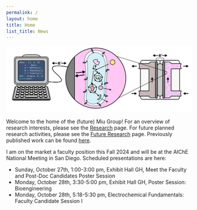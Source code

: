 ```yaml
---
permalink: /
layout: home
title: Home
list_title: News
---
```


<!-- Google tag (gtag.js) -->
<script async src="https://www.googletagmanager.com/gtag/js?id=G-0NCRGW35RR"></script>
<script>
  window.dataLayer = window.dataLayer || [];
  function gtag(){dataLayer.push(arguments);}
  gtag('js', new Date());

  gtag('config', 'G-0NCRGW35RR');
</script>

<img src="./assets/imgs/overview.png" width="800px">

Welcome to the home of the (future) Miu Group! For an overview of research interests, please see the [Research](research) page. For future planned research activities, please see the [Future Research](future-research) page. Previously published work can be found [here](https://scholar.google.com/citations?user=lvfsM9wAAAAJ&hl=en).

I am on the market a faculty position this Fall 2024 and will be at the AIChE National Meeting in San Diego. Scheduled presentations are here:
- Sunday, October 27th, 1:00-3:00 pm, Exhibit Hall GH, Meet the Faculty and Post-Doc Candidates Poster Session 
- Monday, October 28th, 3:30-5:00 pm, Exhibit Hall GH, Poster Session: Bioengineering
- Monday, October 28th, 5:18-5:30 pm, Electrochemical Fundamentals: Faculty Candidate Session I 